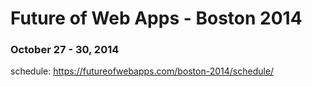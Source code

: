# Future of Web Apps - Boston 2014
### October 27 - 30, 2014

schedule: https://futureofwebapps.com/boston-2014/schedule/
